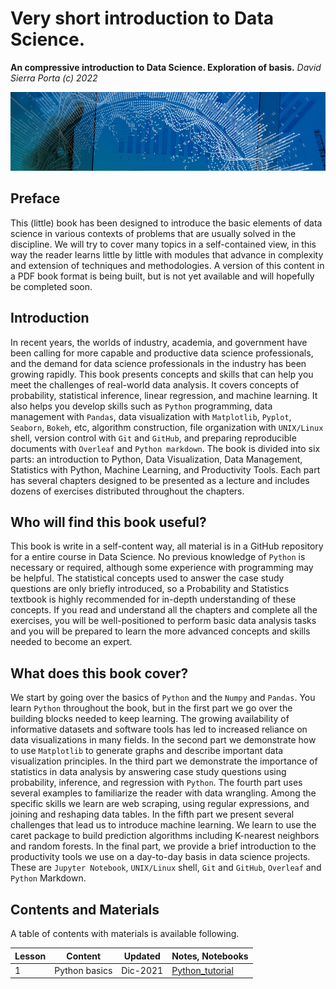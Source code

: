 # Very short introduction to Data Science.
**An compressive introduction to Data Science. Exploration of basis.** _David Sierra Porta (c) 2022_

![data-science](/Figures/01919-EP-banner.JPG)

## Preface
This (little) book has been designed to introduce the basic elements of data science in various contexts of problems that are usually solved in the discipline. We will try to cover many topics in a self-contained view, in this way the reader learns little by little with modules that advance in complexity and extension of techniques and methodologies. A version of this content in a PDF book format is being built, but is not yet available and will hopefully be completed soon.

## Introduction
In recent years, the worlds of industry, academia, and government have been calling for more capable and productive data science professionals, and the demand for data science professionals in the industry has been growing rapidly. This book presents concepts and skills that can help you meet the challenges of real-world data analysis. It covers concepts of probability, statistical inference, linear regression, and machine learning. It also helps you develop skills such as `Python` programming, data management with `Pandas`, data visualization with `Matplotlib`, `Pyplot`, `Seaborn`, `Bokeh`, etc, algorithm construction, file organization with `UNIX/Linux` shell, version control with `Git` and `GitHub`, and preparing reproducible documents with `Overleaf` and `Python markdown`. The book is divided into six parts: an introduction to Python, Data Visualization, Data Management, Statistics with Python, Machine Learning, and Productivity Tools. Each part has several chapters designed to be presented as a lecture and includes dozens of exercises distributed throughout the chapters.

## Who will find this book useful?
This book is write in a self-content way, all material is in a GitHub repository for a entire course in Data Science. No previous knowledge of `Python` is necessary or required, although some experience with programming may be helpful. The statistical concepts used to answer the case study questions are only briefly introduced, so a Probability and Statistics textbook is highly recommended for in-depth understanding of these concepts. If you read and understand all the chapters and complete all the exercises, you will be well-positioned to perform basic data analysis tasks and you will be prepared to learn the more advanced concepts and skills needed to become an expert.

## What does this book cover?
We start by going over the basics of `Python` and the `Numpy` and `Pandas`. You learn `Python` throughout the book, but in the first part we go over the building blocks needed to keep learning. The growing availability of informative datasets and software tools has led to increased reliance on data visualizations in many fields. In the second part we demonstrate how to use `Matplotlib` to generate graphs and describe important data visualization principles. In the third part we demonstrate the importance of statistics in data analysis by answering case study questions using probability, inference, and regression with `Python`. The fourth part uses several examples to familiarize the reader with data wrangling. Among the specific skills we learn are web scraping, using regular expressions, and joining and reshaping data tables. In the fifth part we present several challenges that lead us to introduce machine learning. We learn to use the caret package to build prediction algorithms including K-nearest neighbors and random forests. In the final part, we provide a brief introduction to the productivity tools we use on a day-to-day basis in data science projects. These are `Jupyter Notebook`, `UNIX/Linux` shell, `Git` and `GitHub`, `Overleaf` and `Python` Markdown.

## Contents and Materials
A table of contents with materials is available following.

| Lesson | Content | Updated | Notes, Notebooks |
| --- | --- | --- | --- |
| 1 | Python basics | Dic-2021 | [Python_tutorial](Notebooks/Python_tutorial.md) |

